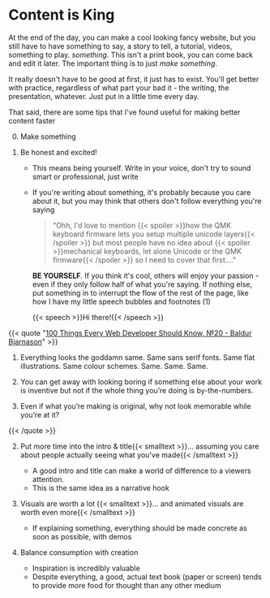 # Content is King

At the end of the day, you can make a cool looking fancy website, but you still have to have something to say, a story to tell, a tutorial, videos, something to play. *something*. This isn't a print book, you can come back and edit it later. The important thing is to just *make something*.

It really doesn't have to be good at first, it just has to exist. You'll get better with practice, regardless of what part your bad it - the writing, the presentation, whatever. Just put in a little time every day.

That said, there are some tips that I've found useful for making better content faster

0. Make something

1. Be honest and excited!

   * This means being yourself. Write in your voice, don't try to sound smart or professional, just write

   * If you're writing about something, it's probably because you care about it, but you may think that others don't follow everything you're saying 

     > "Ohh, I'd love to mention {{< spoiler >}}how the QMK keyboard firmware lets you setup multiple unicode layers{{< /spoiler >}} but most people have no idea about {{< spoiler >}}mechanical keyboards, let alone Unicode or the QMK firmware{{< /spoiler >}} so I need to cover that first...."

     **BE YOURSELF**. If you think it's cool, others will enjoy your passion - even if they only follow half of what you're saying. If nothing else, put something in to interrupt the flow of the rest of the page, like how I have my little speech bubbles and footnotes <a class="ptr">(1)</a>

     {{< speech >}}Hi there!{{< /speech >}}
     

{{< quote "[100 Things Every Web Developer Should Know, №20 - Baldur Bjarnason](https://www.baldurbjarnason.com/2021/100-things-every-web-developer-should-know/)" >}}
     
1. Everything looks the goddamn same. Same sans serif fonts. Same flat illustrations. Same colour schemes. Same. Same. Same.
   
2. You can get away with looking boring if something else about your work is inventive but not if the whole thing you’re doing is by-the-numbers.
   
3. Even if what you’re making is original, why not look memorable while you’re at it?
   

{{< /quote >}}

2. Put more time into the intro & title{{< smalltext >}}... assuming you care about people actually seeing what you've made{{< /smalltext >}}

   * A good intro and title can make a world of difference to a viewers attention. 
   * This is the same idea as a narrative hook

3. Visuals are worth a lot {{< smalltext >}}... and animated visuals are worth even more{{< /smalltext >}}

   * If explaining something, everything should be made concrete as soon as possible, with demos

4. Balance consumption with creation

   * Inspiration is incredibly valuable
   * Despite everything, a good, actual text book (paper or screen) tends to provide more food for thought than any other medium

</ol>



<ol hidden id="footnotes">
    <li>Hello!</li>
</ol>
